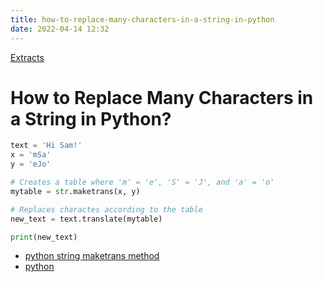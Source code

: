```yaml
---
title: how-to-replace-many-characters-in-a-string-in-python
date: 2022-04-14 12:32
---
```


[Extracts](Extracts.md)

# How to Replace Many Characters in a String in Python?

```python
text = 'Hi Sam!'
x = 'mSa'
y = 'eJo'

# Creates a table where 'm' = 'e', 'S' = 'J', and 'a' = 'o'
mytable = str.maketrans(x, y)

# Replaces charactes according to the table
new_text = text.translate(mytable)

print(new_text)
```

-   [python string maketrans method](python-string-maketrans-method.md)
-   [python](python.md)

